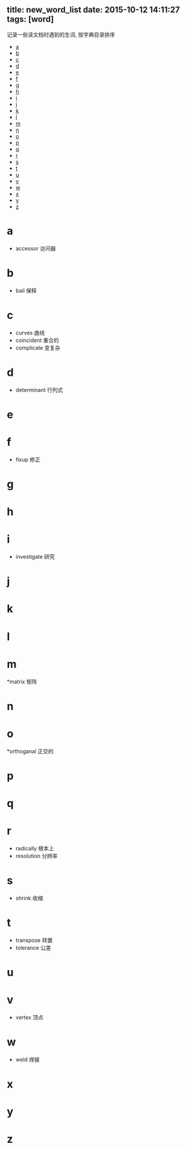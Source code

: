 title: new_word_list
date: 2015-10-12 14:11:27
tags: [word]
---

记录一些读文档时遇到的生词, 按字典目录排序

<!-- more -->
* [a](#a)
* [b](#b)
* [c](#c)
* [d](#d)
* [e](#e)
* [f](#f)
* [g](#g)
* [h](#h)
* [i](#i)
* [j](#j)
* [k](#k)
* [l](#l)
* [m](#m)
* [n](#n)
* [o](#o)
* [p](#p)
* [q](#q)
* [r](#r)
* [s](#s)
* [t](#t)
* [u](#u)
* [v](#v)
* [w](#w)
* [x](#x)
* [y](#y)
* [z](#z)


# a
* accessor  访问器

# b
* bail      保释

# c
* curves    曲线
* coincident    重合的
* complicate    变复杂


# d
* determinant   行列式   

# e
# f
* fixup     修正

# g
# h
# i
* investigate   研究

# j
# k
# l
# m
*matrix     矩阵

# n
# o
*orthoganal 正交的

# p
# q
# r
* radically     根本上
* resolution    分辨率

# s
* shrink    收缩

# t
* transpose 转置
* tolerance     公差

# u
# v
* vertex    顶点

# w
* weld  焊接

# x
# y
# z

